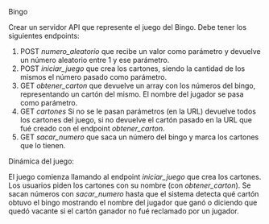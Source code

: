 Bingo

Crear un servidor API que represente el juego del Bingo.
Debe tener los siguientes endpoints:

1) POST *numero_aleatorio* que recibe un valor como parámetro y devuelve un número aleatorio entre 1 y ese parámetro.
3) POST *iniciar_juego* que crea los cartones, siendo la cantidad de los mismos el número pasado como parámetro.
2) GET *obtener_carton* que devuelve un array con los números del bingo, representando un cartón del mismo. El nombre del jugador se pasa como parámetro.
4) GET *cartones* Si no se le pasan parámetros (en la URL) devuelve todos los cartones del juego, si no devuelve el cartón pasado en la URL que fué creado con el endpoint *obtener_carton*.
5) GET *sacar_numero* que saca un número del bingo y marca los cartones que lo tienen.

Dinámica del juego:

El juego comienza llamando al endpoint *iniciar_juego* que crea los cartones.
Los usuarios piden los cartones con su nombre (con *obtener_carton*).
Se sacan números con *sacar_numero* hasta que el sistema detecta qué cartón obtuvo el bingo mostrando el nombre del jugador que ganó o diciendo que quedó vacante si el cartón ganador no fué reclamado por un jugador.